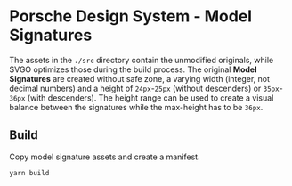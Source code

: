 # Porsche Design System - Model Signatures

The assets in the `./src` directory contain the unmodified originals, while SVGO optimizes those during the build
process. The original **Model Signatures** are created without safe zone, a varying width (integer, not decimal numbers)
and a height of `24px`-`25px` (without descenders) or `35px`-`36px` (with descenders). The height range can be used to
create a visual balance between the signatures while the max-height has to be `36px`.

## Build

Copy model signature assets and create a manifest.

```
yarn build
```
